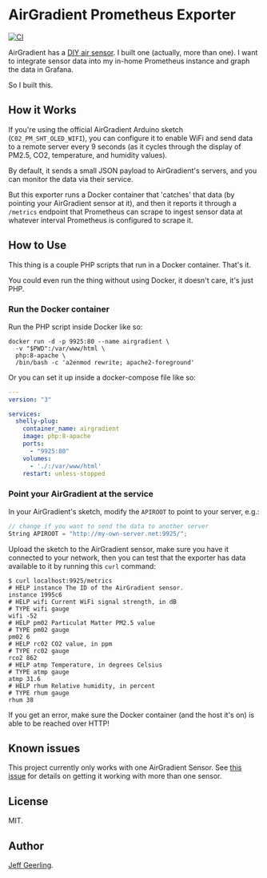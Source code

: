 # AirGradient Prometheus Exporter

[![CI](https://github.com/geerlingguy/airgradient-prometheus/actions/workflows/ci.yml/badge.svg?branch=master)](https://github.com/geerlingguy/airgradient-prometheus/actions/workflows/ci.yml)

AirGradient has a [DIY air sensor](https://www.airgradient.com/diy/). I built one (actually, more than one). I want to integrate sensor data into my in-home Prometheus instance and graph the data in Grafana.

So I built this.

## How it Works

If you're using the official AirGradient Arduino sketch (`C02_PM_SHT_OLED_WIFI`), you can configure it to enable WiFi and send data to a remote server every 9 seconds (as it cycles through the display of PM2.5, CO2, temperature, and humidity values).

By default, it sends a small JSON payload to AirGradient's servers, and you can monitor the data via their service.

But this exporter runs a Docker container that 'catches' that data (by pointing your AirGradient sensor at it), and then it reports it through a `/metrics` endpoint that Prometheus can scrape to ingest sensor data at whatever interval Prometheus is configured to scrape it.

## How to Use

This thing is a couple PHP scripts that run in a Docker container. That's it.

You could even run the thing without using Docker, it doesn't care, it's just PHP.

### Run the Docker container

Run the PHP script inside Docker like so:

```
docker run -d -p 9925:80 --name airgradient \
  -v "$PWD":/var/www/html \
  php:8-apache \
  /bin/bash -c 'a2enmod rewrite; apache2-foreground'
```

Or you can set it up inside a docker-compose file like so:

```yaml
---
version: "3"

services:
  shelly-plug:
    container_name: airgradient
    image: php:8-apache
    ports:
      - "9925:80"
    volumes:
      - './:/var/www/html'
    restart: unless-stopped
```

### Point your AirGradient at the service

In your AirGradient's sketch, modify the `APIROOT` to point to your server, e.g.:

```ino
// change if you want to send the data to another server
String APIROOT = "http://my-own-server.net:9925/";
```

Upload the sketch to the AirGradient sensor, make sure you have it connected to your network, then you can test that the exporter has data available to it by running this `curl` command:

```
$ curl localhost:9925/metrics
# HELP instance The ID of the AirGradient sensor.
instance 1995c6
# HELP wifi Current WiFi signal strength, in dB
# TYPE wifi gauge
wifi -52
# HELP pm02 Particulat Matter PM2.5 value
# TYPE pm02 gauge
pm02 6
# HELP rc02 CO2 value, in ppm
# TYPE rc02 gauge
rco2 862
# HELP atmp Temperature, in degrees Celsius
# TYPE atmp gauge
atmp 31.6
# HELP rhum Relative humidity, in percent
# TYPE rhum gauge
rhum 38
```

If you get an error, make sure the Docker container (and the host it's on) is able to be reached over HTTP!

## Known issues

This project currently only works with one AirGradient Sensor. See [this issue](https://github.com/geerlingguy/airgradient-prometheus/issues/1) for details on getting it working with more than one sensor.

## License

MIT.

## Author

[Jeff Geerling](https://www.jeffgeerling.com).
